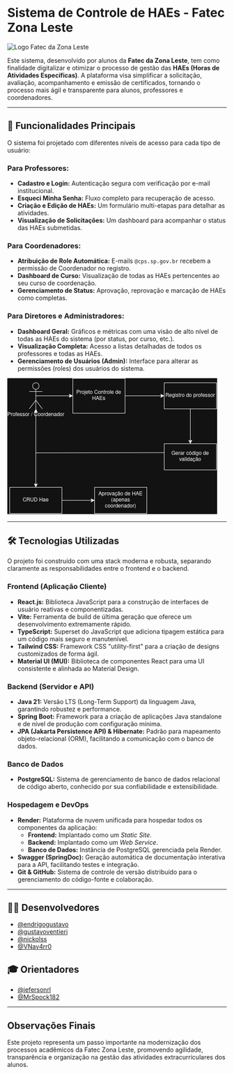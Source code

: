# Sistema de Controle de HAEs - Fatec Zona Leste

![Logo Fatec da Zona Leste](https://bkpsitecpsnew.blob.core.windows.net/uploadsitecps/sites/137/2024/08/logo-fatec_zona_leste.png)

Este sistema, desenvolvido por alunos da **Fatec da Zona Leste**, tem como finalidade digitalizar e otimizar o processo de gestão das **HAEs (Horas de Atividades Específicas)**. A plataforma visa simplificar a solicitação, avaliação, acompanhamento e emissão de certificados, tornando o processo mais ágil e transparente para alunos, professores e coordenadores.

---

## 🚀 Funcionalidades Principais

O sistema foi projetado com diferentes níveis de acesso para cada tipo de usuário:

### Para Professores:
-   **Cadastro e Login:** Autenticação segura com verificação por e-mail institucional.
-   **Esqueci Minha Senha:** Fluxo completo para recuperação de acesso.
-   **Criação e Edição de HAEs:** Um formulário multi-etapas para detalhar as atividades.
-   **Visualização de Solicitações:** Um dashboard para acompanhar o status das HAEs submetidas.

### Para Coordenadores:
-   **Atribuição de Role Automática:** E-mails `@cps.sp.gov.br` recebem a permissão de Coordenador no registro.
-   **Dashboard de Curso:** Visualização de todas as HAEs pertencentes ao seu curso de coordenação.
-   **Gerenciamento de Status:** Aprovação, reprovação e marcação de HAEs como completas.

### Para Diretores e Administradores:
-   **Dashboard Geral:** Gráficos e métricas com uma visão de alto nível de todas as HAEs do sistema (por status, por curso, etc.).
-   **Visualização Completa:** Acesso a listas detalhadas de todos os professores e todas as HAEs.
-   **Gerenciamento de Usuários (Admin):** Interface para alterar as permissões (roles) dos usuários do sistema.

![Fluxo do Sistema](./docs/fluxoHae.jpeg)

---

## 🛠️ Tecnologias Utilizadas

O projeto foi construído com uma stack moderna e robusta, separando claramente as responsabilidades entre o frontend e o backend.

### Frontend (Aplicação Cliente)
-   **React.js:** Biblioteca JavaScript para a construção de interfaces de usuário reativas e componentizadas.
-   **Vite:** Ferramenta de build de última geração que oferece um desenvolvimento extremamente rápido.
-   **TypeScript:** Superset do JavaScript que adiciona tipagem estática para um código mais seguro e manutenível.
-   **Tailwind CSS:** Framework CSS "utility-first" para a criação de designs customizados de forma ágil.
-   **Material UI (MUI):** Biblioteca de componentes React para uma UI consistente e alinhada ao Material Design.

### Backend (Servidor e API)
-   **Java 21:** Versão LTS (Long-Term Support) da linguagem Java, garantindo robustez e performance.
-   **Spring Boot:** Framework para a criação de aplicações Java standalone e de nível de produção com configuração mínima.
-   **JPA (Jakarta Persistence API) & Hibernate:** Padrão para mapeamento objeto-relacional (ORM), facilitando a comunicação com o banco de dados.

### Banco de Dados
-   **PostgreSQL:** Sistema de gerenciamento de banco de dados relacional de código aberto, conhecido por sua confiabilidade e extensibilidade.

### Hospedagem e DevOps
-   **Render:** Plataforma de nuvem unificada para hospedar todos os componentes da aplicação:
    -   **Frontend:** Implantado como um *Static Site*.
    -   **Backend:** Implantado como um *Web Service*.
    -   **Banco de Dados:** Instância de PostgreSQL gerenciada pela Render.
-   **Swagger (SpringDoc):** Geração automática de documentação interativa para a API, facilitando testes e integração.
-   **Git & GitHub:** Sistema de controle de versão distribuído para o gerenciamento do código-fonte e colaboração.

---

## 👨‍💻 Desenvolvedores

-   [@endrigogustavo](https://github.com/endrigogustavo)
-   [@gustavoventieri](https://github.com/gustavoventieri)
-   [@nickolss](https://www.github.com/nickolss)
-   [@VNav4rr0](https://github.com/VNav4rr0)

## 🎓 Orientadores

-   [@jefersonrl](https://github.com/jefersonrl)
-   [@MrSpock182](https://github.com/MrSpock182)

---

## Observações Finais

Este projeto representa um passo importante na modernização dos processos acadêmicos da Fatec Zona Leste, promovendo agilidade, transparência e organização na gestão das atividades extracurriculares dos alunos.